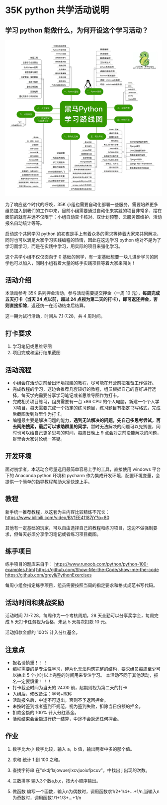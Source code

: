 # 35K python 共学活动说明

## 学习 python 能做什么，为何开设这个学习活动？

![avatar](./img/3.jpg)

为了响应这个时代的呼唤，35K 小组也需要自动化部署一些服务，需要培养更多组员加入到我们的工作中来，目前小组需要通过自动化来实践的项目非常多，摆在面前的就有并远不仅限于：小组自动查卡核对、双计划预警、云服务器维护、活动报名自动统计等等。

启动这个共同学习 python 的初衷是手上有着众多的需求等待着大家来共同解决，同时也可以满足大家学习实践编程的热情，因此在这边学习 python 绝对不是为了学习而学习，而是在实践中学习，用实际的项目来强化学习。

这个共学小组不仅仅面向于 0 基础的同学，有一定基础想要一块儿进步学习的同学也可以加入，同时小组有着大量的练手实践项目等着大家来闯关！

## 活动介绍

本活动参考 35K 系列押金活动，参与活动需要提交押金（一周 10 元），**每周完成五天打卡（当天 24 点以前，超过 24 点视为第二天的打卡），即可返还押金，否则直接扣除**，返还统一在活动结束后结算。

这一期为试行活动，时间从 7.1-7.28，共 4 周时间。

## 打卡要求

1. 学习笔记或思维导图
2. 项目完成和运行结果截图

## 活动流程

- 小组会在活动之前给出环境搭建的教程，尽可能在开营前把准备工作做好。
- 完成教程的学习，这边会推荐几套较好的教程，组员根据自己的喜好进行选择，每天学完需要分享学习笔记或者思维导图作为打卡。
- 完成相关项目练习，组员需要有一台 x86 CPU 的个人电脑，新建一个个人学习项目，每天需要完成一个指定的练习题目，练习题目有指定书写格式，完成后截图发到群里作为打卡。
- 编程最主要是解决问题的能力，**遇到无法解决的问题，先自己多思考尝试，再去网络搜索，最后可以求助群里的同学**，暂时无法解决的问题可以先搁置，同时也可以给自己更多思考的时间，每周日晚上 9 点会对之前没能解决的问题，群里会大家讨论统一答疑。


## 开发环境

面对初学者，本活动会尽量选用最简单容易上手的工具，直接使用 windows 平台下的 Anaconda python 环境和 pycharm 作为集成开发环境，配置环境变量，会提供一个简单的指导教程帮助大家快速上手。

## 教程

新手统一推荐教程，以这套为主内容比较精炼不冗长：
https://www.bilibili.com/video/BV1EE41187jY?p=80

其他有一定基础的玩家，可以自由选择自己的教程和练习项目，这边不做强制要求，但每天必须分享学习笔记或者练习项目截图。

## 练手项目

练手项目的题库来自于：
https://www.runoob.com/python/python-100-examples.html
https://github.com/Show-Me-the-Code/show-me-the-code
https://github.com/greyli/PythonExercises

每周小组会指定练手项目，组员需要按照当周的指定要求和格式规范书写代码。


## 活动时间和挑战奖励

活动时间 7.1-7.28，每周作为一个考核周期，28 天全勤可以分享奖学金，每周完成 5 天打卡任务视为合格，未达 5 天每次扣款 10 元。

活动扣款金额的 100% 计入分红基金。


## 注意点

- 报名请慎重！！！
- 编程需要的是专注性学习，碎片化无法构筑完整的结构，要求组员每周至少可以抽出 5 个小时以上完整的时间用来专注学习。 本活动不同于其他活动，报名一定要慎重！！！
- 打卡截至时间为当天的 24:00 前，超期则视为第二天的打卡
- 入组后，修改备注：学号+昵称
- 活动报名后，中途不可退出，否则不予返回押金。
- 未按时签到或者签到不规范，视为签到失败，扣除当日份额的押金。
- 扣款金额的 100% 计入分红基金。
- 活动结束会金额进行统一结算，中途不会返还任何押金。

## 作业

1. 数字比大小
数字比较，输入 a，b 值，输出两者中多的那个值。

2. 求和
统计 1 到 100 之和。

3. 查找字符串
在"skdjflajowuerjlxcvjuoiufjxcuv"，中找出 j 出现的次数。

4. 三数排序
输入3个数a,b,c，按大小顺序输出。

5. 做函数
编写一个函数，输入n为偶数时，调用函数求1/2+1/4+…+1/n,当输入n为奇数时，调用函数1/1+1/3+…+1/n
